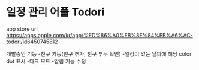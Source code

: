 # 일정 관리 어플 Todori

app store url
https://apps.apple.com/kr/app/%ED%86%A0%EB%8F%84%EB%A6%AC-todori/id6450745812

개발중인 기능
-친구 기능(친구 추가, 친구 투두 확인)
-일정이 있는 날짜에 해당 color dot 표시
-다크 모드
-알림 기능 수정

